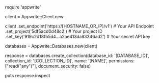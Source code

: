 require 'appwrite'

client = Appwrite::Client.new

client
    .set_endpoint('https://[HOSTNAME_OR_IP]/v1') # Your API Endpoint
    .set_project('5df5acd0d48c2') # Your project ID
    .set_key('919c2d18fb5d4...a2ae413da83346ad2') # Your secret API key

databases = Appwrite::Databases.new(client)

response = databases.create_collection(database_id: '[DATABASE_ID]', collection_id: '[COLLECTION_ID]', name: '[NAME]', permissions: ["read("any")"], document_security: false)

puts response.inspect